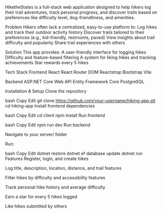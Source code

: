 HiketheStates is a full-stack web application designed to help hikers log their trail adventures, track personal progress, and discover trails based on preferences like difficulty level, dog-friendliness, and amenities.

Problem
Hikers often lack a centralized, easy-to-use platform to:
Log hikes and track their outdoor activity history
Discover trails tailored to their preferences (e.g., kid-friendly, restrooms, paved)
View insights about trail difficulty and popularity
Share trail experiences with others

Solution
This app provides:
A user-friendly interface for logging hikes
Difficulty and feature-based filtering
A system for liking hikes and tracking achievements
Star rewards every 5 hikes


Tech Stack
Frontend
React
React Router DOM
Reactstrap
Bootstrap
Vite

Backend
ASP.NET Core Web API
Entity Framework Core
PostgreSQL

Installation & Setup
Clone the repository

bash
Copy
Edit
git clone https://github.com/your-username/hiking-app.git
cd hiking-app
Install frontend dependencies

bash
Copy
Edit
cd client
npm install
Run frontend

bash
Copy
Edit
npm run dev
Run backend

Navigate to your server/ folder

Run:

bash
Copy
Edit
dotnet restore
dotnet ef database update
dotnet run
Features
Register, login, and create hikes

Log title, description, location, distance, and trail features

Filter hikes by difficulty and accessibility features

Track personal hike history and average difficulty

Earn a star for every 5 hikes logged

Like hikes submitted by others

